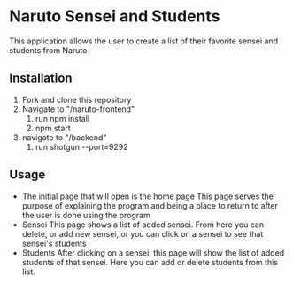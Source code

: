 # Naruto Sensei and Students
This application allows the user to create a list of their favorite sensei and students from Naruto 
## Installation
1. Fork and clone this repository
2. Navigate to "/naruto-frontend"
    1. run npm install
    2. npm start
3. navigate to "/backend"
    1. run shotgun --port=9292

## Usage
- The initial page that will open is the home page
    This page serves the purpose of explaining the program and being a place to return to after the user is done using the program
- Sensei
    This page shows a list of added sensei. From here you can delete, or add new sensei, or you can click on a sensei to see that sensei's students
- Students
    After clicking on a sensei, this page will show the list of added students of that sensei. Here you can add or delete students from this list.
